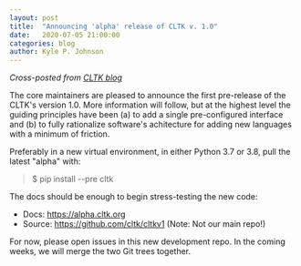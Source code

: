 ```yaml
---
layout: post
title:  "Announcing 'alpha' release of CLTK v. 1.0"
date:   2020-07-05 21:00:00
categories: blog
author: Kyle P. Johnson
---
```


*Cross-posted from [CLTK blog](http://cltk.org/blog/2020/07/05/announcing-alpha-release-v1.html)*

The core maintainers are pleased to announce the first pre-release of the CLTK's version 1.0. More information will follow, but at the highest level the guiding principles have been (a) to add a single pre-configured interface and (b) to fully rationalize software's achitecture for adding new languages with a minimum of friction.

Preferably in a new virtual environment, in either Python 3.7 or 3.8, pull the latest "alpha" with:

> $ pip install --pre cltk

The docs should be enough to begin stress-testing the new code:

- Docs: <https://alpha.cltk.org>
- Source: <https://github.com/cltk/cltkv1> (Note: Not our main repo!)

For now, please open issues in this new development repo. In the coming weeks, we will merge the two Git trees together.
